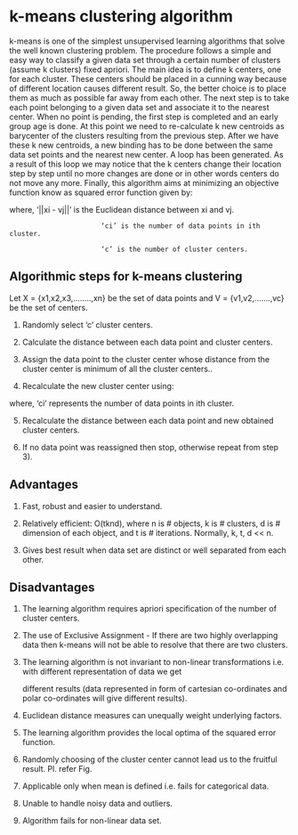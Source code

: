 # k-means clustering algorithm
k-means is  one of  the simplest unsupervised  learning  algorithms  that  solve  the well  known clustering problem. The procedure follows a simple and  easy  way  to classify a given data set  through a certain number of  clusters (assume k clusters) fixed apriori. The  main  idea  is to define k centers, one for each cluster. These centers  should  be placed in a cunning  way  because of  different  location  causes different  result. So, the better  choice  is  to place them  as  much as possible  far away from each other. The  next  step is to take each point belonging  to a  given data set and associate it to the nearest center. When no point  is  pending,  the first step is completed and an early group age  is done. At this point we need to re-calculate k new centroids as barycenter of  the clusters resulting from the previous step. After we have these k new centroids, a new binding has to be done  between  the same data set points  and  the nearest new center. A loop has been generated. As a result of  this loop we  may  notice that the k centers change their location step by step until no more changes  are done or  in  other words centers do not move any more. Finally, this  algorithm  aims at  minimizing  an objective function know as squared error function given by: 
                                                                       
where,
                           ‘||xi - vj||’ is the Euclidean distance between xi and vj.

                           ‘ci’ is the number of data points in ith cluster.

                           ‘c’ is the number of cluster centers.
                           
                           
## Algorithmic steps for k-means clustering

Let  X = {x1,x2,x3,……..,xn} be the set of data points and V = {v1,v2,…….,vc} be the set of centers.

1) Randomly select ‘c’ cluster centers.

2) Calculate the distance between each data point and cluster centers.

3) Assign the data point to the cluster center whose distance from the cluster center is minimum of all the cluster centers..

4) Recalculate the new cluster center using: 


where, ‘ci’ represents the number of data points in ith cluster.


5) Recalculate the distance between each data point and new obtained cluster centers.

6) If no data point was reassigned then stop, otherwise repeat from step 3).

## Advantages

1) Fast, robust and easier to understand.

2) Relatively efficient: O(tknd), where n is # objects, k is # clusters, d is # dimension of each object, and t  is # iterations. Normally, k, t, d << n.

3) Gives best result when data set are distinct or well separated from each other.

## Disadvantages

1) The learning algorithm requires apriori specification of the number of  cluster centers.

2) The use of  Exclusive Assignment - If  there are two highly overlapping data then k-means will not be able to resolve       that there are two clusters.

3) The learning algorithm is not invariant to non-linear transformations i.e. with different representation of data we get

    different results (data represented in form of cartesian co-ordinates and polar co-ordinates will give different results).
4) Euclidean distance measures can unequally weight underlying factors.

5) The learning algorithm provides the local optima of the squared error function. 

6) Randomly choosing of the cluster center cannot lead us to the fruitful result. Pl. refer Fig.

7) Applicable only when mean is defined i.e. fails for categorical data.

8) Unable to handle noisy data and outliers.

9) Algorithm fails for non-linear data set.
